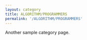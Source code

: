 ```yaml
---
layout: category
title: ALGORITHM/PROGRAMMERS
permalink: '/ALGORITHM/PROGRAMMERS'
---
```


Another sample category page.
